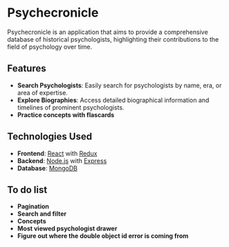 # Psychecronicle

Psychecronicle is an application that aims to provide a comprehensive database of historical psychologists, highlighting their contributions to the field of psychology over time.

## Features

- **Search Psychologists**: Easily search for psychologists by name, era, or area of expertise.
- **Explore Biographies**: Access detailed biographical information and timelines of prominent psychologists.
- **Practice concepts with flascards**

## Technologies Used

- **Frontend**: [React](https://reactjs.org/) with [Redux](https://redux.js.org/)
- **Backend**: [Node.js](https://nodejs.org/) with [Express](https://expressjs.com/)
- **Database**: [MongoDB](https://www.mongodb.com/)

## To do list
- **Pagination**
- **Search and filter**
- **Concepts**
- **Most viewed psychologist drawer**
- **Figure out where the double object id error is coming from**
  




